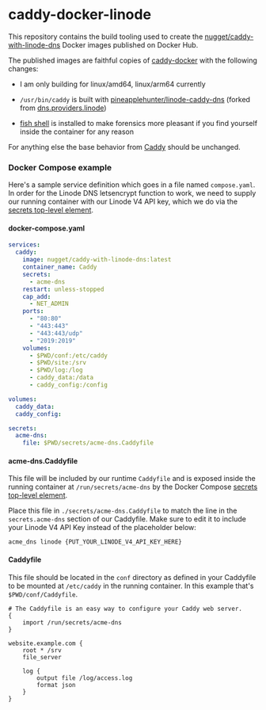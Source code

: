 # caddy-docker-linode

This repository contains the build tooling used to create the
[nugget/caddy-with-linode-dns] Docker images published on Docker Hub.

The published images are faithful copies of [caddy-docker] with the following
changes:

* I am only building for linux/amd64, linux/arm64 currently

* `/usr/bin/caddy` is built with [pineapplehunter/linode-caddy-dns] (forked from [dns.providers.linode])

* [fish shell] is installed to make forensics more pleasant if
   you find yourself inside the container for any reason

For anything else the base behavior from [Caddy] should be unchanged.

### Docker Compose example

Here's a sample service definition which goes in a file named `compose.yaml`.
In order for the Linode DNS letsencrypt function to work, we need to supply our 
running container with our Linode V4 API key, which we do via the [secrets top-level element].

#### docker-compose.yaml

```docker-compose.yaml
services:
  caddy:
    image: nugget/caddy-with-linode-dns:latest
    container_name: Caddy
    secrets:
      - acme-dns
    restart: unless-stopped
    cap_add:
      - NET_ADMIN
    ports:
      - "80:80"
      - "443:443"
      - "443:443/udp"
      - "2019:2019"
    volumes:
      - $PWD/conf:/etc/caddy
      - $PWD/site:/srv
      - $PWD/log:/log
      - caddy_data:/data
      - caddy_config:/config

volumes:
  caddy_data:
  caddy_config:

secrets:
  acme-dns:
    file: $PWD/secrets/acme-dns.Caddyfile
```

#### acme-dns.Caddyfile

This file will be included by our runtime `Caddyfile` and is exposed inside the
running container at `/run/secrets/acme-dns` by the Docker Compose [secrets
top-level element].

Place this file in `./secrets/acme-dns.Caddyfile` to match the line in the 
`secrets.acme-dns` section of our Caddyfile. Make sure to edit it to include
your Linode V4 API Key instead of the placeholder below:

```secrets/acme-dns.Caddyfile
acme_dns linode {PUT_YOUR_LINODE_V4_API_KEY_HERE}
```

#### Caddyfile

This file should be located in the `conf` directory as defined in your Caddyfile
to be mounted at `/etc/caddy` in the running container. In this example that's
`$PWD/conf/Caddyfile`.

```Caddyfile
# The Caddyfile is an easy way to configure your Caddy web server.
{
	import /run/secrets/acme-dns
}

website.example.com {
	root * /srv
	file_server

	log {
		output file /log/access.log
		format json
	}
}
```

[nugget/caddy-with-linode-dns]: https://hub.docker.com/repository/docker/nugget/caddy-with-linode-dns/general
[caddy-docker]: https://hub.docker.com/_/caddy
[dns.providers.linode]: https://github.com/caddy-dns/linode
[pineapplehunter/linode-caddy-dns]: https://github.com/pineapplehunter/linode-caddy-dns
[fish shell]: https://fishshell.com
[Caddy]: https://caddyserver.com
[secrets top-level element]: https://docs.docker.com/compose/how-tos/use-secrets/
